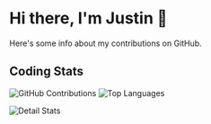 # Hi there, I'm Justin 👋

Here's some info about my contributions on GitHub.

## Coding Stats

<p align="left" style="display:table-cell;vertical-align:middle;">
  <img src="https://github-readme-stats.vercel.app/api?username=justinhartman&count_private=true&&include_all_commits=true&show_icons=true&hide_border=true&line_height=28&custom_title=My%20GitHub%20Contributions" alt="GitHub Contributions">
  <img src="https://github-readme-stats.vercel.app/api/top-langs/?username=justinhartman&layout=compact&hide_border=true&langs_count=10" alt="Top Languages">
</p>

![Detail Stats](https://github-profile-trophy.vercel.app/?username=justinhartman)

<!--
**justinhartman/justinhartman** is a ✨ _special_ ✨ repository because its `README.md` (this file) appears on your GitHub profile.

Here are some ideas to get you started:

- 🔭 I’m currently working on ...
- 🌱 I’m currently learning ...
- 👯 I’m looking to collaborate on ...
- 🤔 I’m looking for help with ...
- 💬 Ask me about ...
- 📫 How to reach me: ...
- 😄 Pronouns: ...
- ⚡ Fun fact: ...
-->
